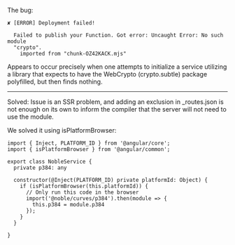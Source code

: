 The bug:

```
✘ [ERROR] Deployment failed!

  Failed to publish your Function. Got error: Uncaught Error: No such module
  "crypto".
    imported from "chunk-OZ42KACK.mjs"
```

Appears to occur precisely when one attempts to initialize a service utilizing a library that expects to have the WebCrypto (crypto.subtle) package polyfilled, but then finds nothing.

----------------------------------------

Solved: Issue is an SSR problem, and adding an exclusion in _routes.json is not enough on its own to inform the compiler that the server will not need to use the module.

We solved it using isPlatformBrowser:

```
import { Inject, PLATFORM_ID } from '@angular/core';
import { isPlatformBrowser } from '@angular/common';

export class NobleService {
  private p384: any

  constructor(@Inject(PLATFORM_ID) private platformId: Object) {
    if (isPlatformBrowser(this.platformId)) {
      // Only run this code in the browser
      import('@noble/curves/p384').then(module => {
        this.p384 = module.p384
      });
    }
  }

}
```
